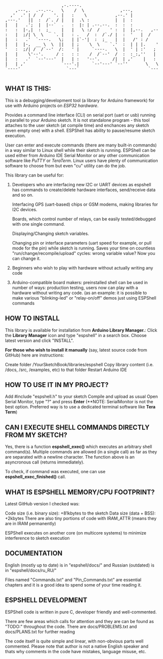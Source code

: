 <pre>                                                                                  
                      ,-.----.                                                    
    ,---,.  .--.--.   \    /  \              ,---,                ,--,    ,--,    
  ,'  .' | /  /    '. |   :    \           ,--.' |              ,--.'|  ,--.'|    
,---.'   ||  :  /`. / |   |  .\ :          |  |  :              |  | :  |  | :    
|   |   .';  |  |--`  .   :  |: | .--.--.  :  :  :              :  : '  :  : '    
:   :  |-,|  :  ;_    |   |   \ :/  /    ' :  |  |,--.   ,---.  |  ' |  |  ' |    
:   |  ;/| \  \    `. |   : .   /  :  /`./ |  :  '   |  /     \ '  | |  '  | |    
|   :   .'  `----.   \;   | |`-'|  :  ;_   |  |   /' : /    /  ||  | :  |  | :    
|   |  |-,  __ \  \  ||   | ;    \  \    `.'  :  | | |.    ' / |'  : |__'  : |__  
'   :  ;/| /  /`--'  /:   ' |     `----.   \  |  ' | :'   ;   /||  | '.'|  | '.'| 
|   |    \'--'.     / :   : :    /  /`--'  /  :  :_:,''   |  / |;  :    ;  :    ; 
|   :   .'  `--'---'  |   | :   '--'.     /|  | ,'    |   :    ||  ,   /|  ,   /  
|   | ,'              `---'.|     `--'---' `--''       \   \  /  ---`-'  ---`-'   
`----'                  `---`                           `----'                    
                                                                
</pre>

WHAT IS THIS:
-------------

 This is a debugging/development tool (a library for Arduino framework) for use 
 with Arduino projects on *ESP32 hardware*.

 Provides a command line interface (CLI) on serial port (uart or usb) running in 
 parallel to your Arduino sketch. It is not standalone program - this tool attaches
 to the user sketch (at compile time) and enchances any sketch (even empty one)
 with a shell. ESPShell has ability to pause/resume sketch execution.

 User can enter and execute commands (there are many built-in commands) in a way 
 similar to Linux shell while their sketch is running. ESPShell can be used 
 either from Arduino IDE Serial Monitor or any other communication software like
 *PuTTY* or *TeraTerm*. Linux users have plenty of communication software to 
 choose from but even "cu" utility can do the job.

 This library can be useful for: 

 1. Developers who are interfacing new I2C or UART devices as espshell has 
    commands to create/delete hardware interfaces, send/receive data and so on. 

    Interfacing GPS (uart-based) chips or GSM modems, making libraries for I2C 
    devices.

    Boards, which control number of relays, can be easily tested/debugged with 
    one single command.

    Displaying/Changing sketch variables.

    Changing pin or interface parameters (uart speed for example, or pull mode 
    for the pin) while sketch is running. Saves your time on 
    countless "run/change/recompile/upload" cycles: wrong variable value? Now 
    you can change it.
 
 2. Beginners who wish to play with hardware without actually writing any code

 3. Arduino-compatible board makers: preinstalled shell can be used in number 
    of ways: production testing, users now can play with a hardware without 
    writing any code. (as an example: it is possible to make various 
    "blinking-led" or "relay-on/off" demos just using ESPShell commands

HOW TO INSTALL
--------------

 This library is available for installation from **Arduino Library Manager.**:
 Click the **Library  Manager** icon and type "espshell" in a search box. 
 Choose latest version and click "INSTALL".

 **For those who wish to install it manually** (say, latest source code from GitHub)
 here are instructions:

 Create folder /YourSketchBook/libraries/espshell
 Copy library content (i.e. /docs, /src, /examples, etc) to that folder
 Restart Arduino IDE


HOW TO USE IT IN MY PROJECT?
----------------------------

 Add #include "espshell.h" to your sketch
 Compile and upload as usual
 Open Serial Monitor, type "?" and press **Enter**
 (**NOTE: SerialMonitor is not the best option. Preferred way is to use
    a dedicated terminal software like **Tera Term**)

CAN I EXECUTE SHELL COMMANDS DIRECTLY FROM MY SKETCH?
-----------------------------------------------------

Yes, there is a function **espshell_exec()** which executes an arbitrary
shell command(s). Multiple commands are allowed (in a single call) as far as they are 
separated with a newline character. The function above is an asyncronous call (returns 
immediately).

To check, if command was executed, one can use **espshell_exec_finished()** call.



WHAT IS ESPSHELL MEMORY/CPU FOOTPRINT?
----------------------------------

Latest GitHub version I checked was:

  Code size (i.e. binary size): +81kbytes to the sketch
  Data size (data + BSS): +2kbytes
  There are also tiny portions of code with IRAM_ATTR (means they are in IRAM permanently)

ESPShell executes on another core (on multicore systems) to minimize interference to 
sketch execution


DOCUMENTATION
-------------

English (mostly up to date) is in "espshell/docs/"
                        and
Russian (outdated) is in "espshell/docs/ru_RU/"

Files named "Commands.txt" and "Pin_Commands.txt" are essential chapters
and it is a good idea to spend some of your time reading it.

ESPSHELL DEVELOPMENT
--------------------

ESPShell code is written in pure C, developer friendly and well-commented. 

There are few areas which calls for attention and they are can be found as 
"TODO:" throughout the code. There are docs/PROBLEMS.txt and docs/PLANS.txt
for further reading

The code itself is quite simple and linear, with non-obvious parts well 
commented. Please note that author is not a native English speaker and thats
why comments in the code have mistakes, language misuse, etc.
